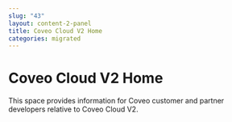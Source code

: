 ```yaml
---
slug: "43"
layout: content-2-panel
title: Coveo Cloud V2 Home
categories: migrated
---
```


# Coveo Cloud V2 Home

This space provides information for Coveo customer and partner developers relative to Coveo Cloud V2. 
